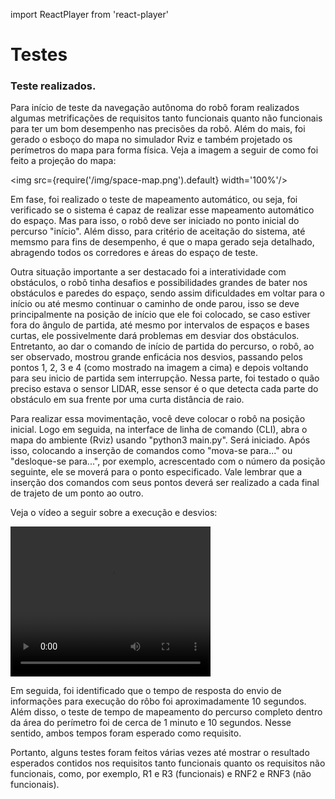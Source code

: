import ReactPlayer from 'react-player'

# Testes

### Teste realizados.

Para início de teste da navegação autônoma do robô foram realizados algumas metrificações de requisitos tanto funcionais quanto não funcionais para ter um bom desempenho nas precisões da robô. Além do mais, foi gerado o esboço do mapa no simulador Rviz e também projetado os perímetros do mapa para forma física. Veja a imagem a seguir de como foi feito a projeção do mapa:

<img src={require('/img/space-map.png').default} width='100%'/>


Em fase, foi realizado o teste de mapeamento automático, ou seja, foi verificado se o sistema é capaz de realizar esse mapeamento automático do espaço. Mas para isso, o robô deve ser iniciado no ponto inicial do percurso "início". Além disso, para critério de aceitação do sistema, até memsmo para fins de desempenho, é que o mapa gerado seja detalhado, abragendo todos os corredores e áreas do espaço de teste. 

Outra situação importante a ser destacado foi a interatividade com  obstáculos, o robô tinha desafios e possibilidades grandes de bater nos obstáculos e paredes do espaço, sendo assim dificuldades em voltar para o início ou até mesmo continuar o caminho de onde parou, isso se deve principalmente na posição de início que ele foi colocado, se caso estiver fora do ângulo de partida, até mesmo por intervalos de espaços e bases curtas, ele possivelmente dará problemas em desviar dos obstáculos. Entretanto, ao dar o comando de início de partida do percurso, o robô, ao ser observado, mostrou grande enficácia nos desvios, passando pelos pontos 1, 2, 3 e 4 (como mostrado na imagem a cima) e depois voltando para seu inicio de partida sem interrupção. Nessa parte, foi testado o quão preciso estava o sensor LIDAR, esse sensor é o que detecta cada parte do obstáculo em sua frente por uma curta distância de raio.

Para realizar essa movimentação, você deve colocar o robô na posição inicial. Logo em seguida, na interface de linha de comando (CLI), abra o mapa do ambiente (Rviz) usando "python3 main.py". Será iniciado. Após isso, colocando a inserção de comandos como "mova-se para..." ou "desloque-se para...", por exemplo, acrescentado com o número da posição seguinte, ele se moverá para o ponto especificado. Vale lembrar que a inserção dos comandos com seus pontos deverá ser realizado a cada final de trajeto de um ponto ao outro.

Veja o vídeo a seguir sobre a execução e desvios:

<video width="320" height="240" controls>
  <source src="./static/video/teste-video.mp4" type="video/mp4">
</video>


Em seguida, foi identificado que o tempo de resposta do envio de informações para execução do rôbo foi aproximadamente 10 segundos. Além disso, o teste de tempo de mapeamento do percurso completo dentro da área do perímetro foi de cerca de 1 minuto e 10 segundos. Nesse sentido, ambos tempos foram esperado como requisito.

Portanto, alguns testes foram feitos várias vezes até mostrar o resultado esperados contidos nos requisitos tanto funcionais quanto os requisitos não funcionais, como, por exemplo, R1 e R3 (funcionais) e RNF2 e RNF3 (não funcionais). 
